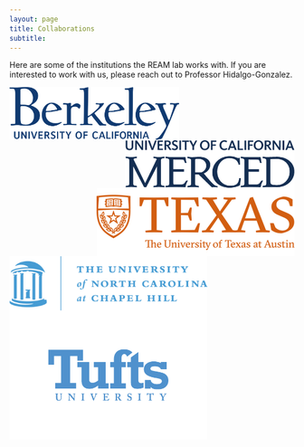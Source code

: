 ```yaml
---
layout: page
title: Collaborations
subtitle:
---
```


Here are some of the institutions the REAM lab works with. If you are interested to work with us, please reach out to Professor Hidalgo-Gonzalez.

<p>
<img style="float:left;" src="/assets/img/berkeley_logo.png" width="300" style="padding-bottom: 10px;" style="padding-right: 10px;"/>
<img style="float:right;" src="/assets/img/UCM_logo.png" width="300" style="padding-bottom: 10px;" style="padding-right: 10px;"/>
</p>

<p>
<img style="float:right;" src="/assets/img/UTAustin_logo2.png" width="350" style="padding-bottom: 10px;" style="padding-right: 10px;"/>
<img style="float:left;" src="/assets/img/UNC_logo.png" width="350" style="padding-bottom: 10px;" style="padding-right: 10px;"/>
</p>

<p>
<img style="float:left;" src="/assets/img/Tufts_logo.png" width="350" style="padding-bottom: 10px;" style="padding-right: 10px;"/>
</p>
